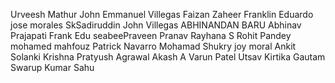 Urveesh Mathur
John Emmanuel Villegas
Faizan Zaheer
Franklin Eduardo
jose morales
SkSadiruddin
John  Villegas
ABHINANDAN BARU
Abhinav Prajapati
Frank Edu
seabeePraveen
Pranav
Rayhana S
Rohit Pandey
mohamed mahfouz
Patrick Navarro
Mohamad Shukry
joy moral
Ankit Solanki
Krishna
Pratyush Agrawal
Akash A
Varun Patel 
Utsav
Kirtika Gautam
Swarup Kumar Sahu

